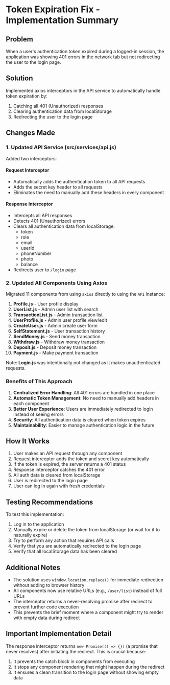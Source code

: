 # Token Expiration Fix - Implementation Summary

## Problem
When a user's authentication token expired during a logged-in session, the application was showing 401 errors in the network tab but not redirecting the user to the login page.

## Solution
Implemented axios interceptors in the API service to automatically handle token expiration by:
1. Catching all 401 (Unauthorized) responses
2. Clearing authentication data from localStorage
3. Redirecting the user to the login page

## Changes Made

### 1. Updated API Service (src/services/api.js)
Added two interceptors:

#### Request Interceptor
- Automatically adds the authentication token to all API requests
- Adds the secret key header to all requests
- Eliminates the need to manually add these headers in every component

#### Response Interceptor
- Intercepts all API responses
- Detects 401 (Unauthorized) errors
- Clears all authentication data from localStorage:
  - token
  - role
  - email
  - userId
  - phoneNumber
  - photo
  - balance
- Redirects user to `/login` page

### 2. Updated All Components Using Axios
Migrated 11 components from using `axios` directly to using the `API` instance:

1. **Profile.js** - User profile display
2. **UserList.js** - Admin user list with search
3. **TransactionList.js** - Admin transaction list
4. **UserProfile.js** - Admin user profile view/edit
5. **CreateUser.js** - Admin create user form
6. **SelfStatement.js** - User transaction history
7. **SendMoney.js** - Send money transaction
8. **Withdraw.js** - Withdraw money transaction
9. **Deposit.js** - Deposit money transaction
10. **Payment.js** - Make payment transaction

Note: **Login.js** was intentionally not changed as it makes unauthenticated requests.

### Benefits of This Approach

1. **Centralized Error Handling**: All 401 errors are handled in one place
2. **Automatic Token Management**: No need to manually add headers in each component
3. **Better User Experience**: Users are immediately redirected to login instead of seeing errors
4. **Security**: All authentication data is cleared when token expires
5. **Maintainability**: Easier to manage authentication logic in the future

## How It Works

1. User makes an API request through any component
2. Request interceptor adds the token and secret key automatically
3. If the token is expired, the server returns a 401 status
4. Response interceptor catches the 401 error
5. All auth data is cleared from localStorage
6. User is redirected to the login page
7. User can log in again with fresh credentials

## Testing Recommendations

To test this implementation:
1. Log in to the application
2. Manually expire or delete the token from localStorage (or wait for it to naturally expire)
3. Try to perform any action that requires API calls
4. Verify that you are automatically redirected to the login page
5. Verify that all localStorage data has been cleared

## Additional Notes

- The solution uses `window.location.replace()` for immediate redirection without adding to browser history
- All components now use relative URLs (e.g., `/user/list`) instead of full URLs
- The interceptor returns a never-resolving promise after redirect to prevent further code execution
- This prevents the brief moment where a component might try to render with empty data during redirect

## Important Implementation Detail

The response interceptor returns `new Promise(() => {})` (a promise that never resolves) after initiating the redirect. This is crucial because:
1. It prevents the catch block in components from executing
2. It stops any component rendering that might happen during the redirect
3. It ensures a clean transition to the login page without showing empty data
